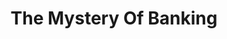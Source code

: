 ---
layout: books
title: The Mystery Of Banking
categories: ['banking']
author: ['']
excerpt: .
external_url: 
---
